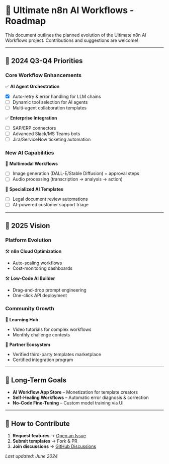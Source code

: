 # 🚀 Ultimate n8n AI Workflows - Roadmap

This document outlines the planned evolution of the Ultimate n8n AI Workflows project. Contributions and suggestions are welcome!

---

## 🌟 2024 Q3-Q4 Priorities

### **Core Workflow Enhancements**
✅ **AI Agent Orchestration**  
- [x] Auto-retry & error handling for LLM chains  
- [ ] Dynamic tool selection for AI agents  
- [ ] Multi-agent collaboration templates  

✅ **Enterprise Integration**  
- [ ] SAP/ERP connectors  
- [ ] Advanced Slack/MS Teams bots  
- [ ] Jira/ServiceNow ticketing automation  

### **New AI Capabilities**  
🔧 **Multimodal Workflows**  
- [ ] Image generation (DALL-E/Stable Diffusion) + approval steps  
- [ ] Audio processing (transcription → analysis → action)  

🔧 **Specialized AI Templates**  
- [ ] Legal document review automations  
- [ ] AI-powered customer support triage  

---

## 📅 2025 Vision

### **Platform Evolution**
🛠️ **n8n Cloud Optimization**  
- Auto-scaling workflows  
- Cost-monitoring dashboards  

🛠️ **Low-Code AI Builder**  
- Drag-and-drop prompt engineering  
- One-click API deployment  

### **Community Growth**  
🌱 **Learning Hub**  
- Video tutorials for complex workflows  
- Monthly challenge contests  

🌱 **Partner Ecosystem**  
- Verified third-party templates marketplace  
- Certified integration program  

---

## 🔮 Long-Term Goals

- **AI Workflow App Store** – Monetization for template creators  
- **Self-Healing Workflows** – Automatic error diagnosis & correction  
- **No-Code Fine-Tuning** – Custom model training via UI  

---

## 🤝 How to Contribute

1. **Request features** → [Open an Issue](https://github.com/oxbshw/ultimate-n8n-ai-workflows/issues)  
2. **Submit templates** → Fork & PR  
3. **Join discussions** → [GitHub Discussions](https://github.com/oxbshw/ultimate-n8n-ai-workflows/discussions)  

*Last updated: June 2024*  
